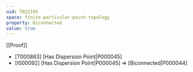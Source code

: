 ```yaml
---
uid: T021195
space: finite-particular-point-topology
property: biconnected
value: true
---
```

[[Proof]]

* [T000863] [Has Dispersion Point|P000045]
* [I000092] [Has Dispersion Point|P000045] => [Biconnected|P000044]

